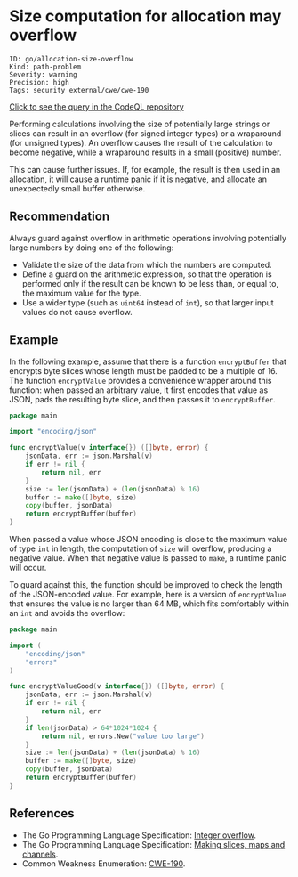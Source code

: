 # Size computation for allocation may overflow

```
ID: go/allocation-size-overflow
Kind: path-problem
Severity: warning
Precision: high
Tags: security external/cwe/cwe-190

```
[Click to see the query in the CodeQL repository](https://github.com/github/codeql-go/tree/main/ql/src/Security/CWE-190/AllocationSizeOverflow.ql)

Performing calculations involving the size of potentially large strings or slices can result in an overflow (for signed integer types) or a wraparound (for unsigned types). An overflow causes the result of the calculation to become negative, while a wraparound results in a small (positive) number.

This can cause further issues. If, for example, the result is then used in an allocation, it will cause a runtime panic if it is negative, and allocate an unexpectedly small buffer otherwise.


## Recommendation
Always guard against overflow in arithmetic operations involving potentially large numbers by doing one of the following:

* Validate the size of the data from which the numbers are computed.
* Define a guard on the arithmetic expression, so that the operation is performed only if the result can be known to be less than, or equal to, the maximum value for the type.
* Use a wider type (such as `uint64` instead of `int`), so that larger input values do not cause overflow.

## Example
In the following example, assume that there is a function `encryptBuffer` that encrypts byte slices whose length must be padded to be a multiple of 16. The function `encryptValue` provides a convenience wrapper around this function: when passed an arbitrary value, it first encodes that value as JSON, pads the resulting byte slice, and then passes it to `encryptBuffer`.


```go
package main

import "encoding/json"

func encryptValue(v interface{}) ([]byte, error) {
	jsonData, err := json.Marshal(v)
	if err != nil {
		return nil, err
	}
	size := len(jsonData) + (len(jsonData) % 16)
	buffer := make([]byte, size)
	copy(buffer, jsonData)
	return encryptBuffer(buffer)
}

```
When passed a value whose JSON encoding is close to the maximum value of type `int` in length, the computation of `size` will overflow, producing a negative value. When that negative value is passed to `make`, a runtime panic will occur.

To guard against this, the function should be improved to check the length of the JSON-encoded value. For example, here is a version of `encryptValue` that ensures the value is no larger than 64 MB, which fits comfortably within an `int` and avoids the overflow:


```go
package main

import (
	"encoding/json"
	"errors"
)

func encryptValueGood(v interface{}) ([]byte, error) {
	jsonData, err := json.Marshal(v)
	if err != nil {
		return nil, err
	}
	if len(jsonData) > 64*1024*1024 {
		return nil, errors.New("value too large")
	}
	size := len(jsonData) + (len(jsonData) % 16)
	buffer := make([]byte, size)
	copy(buffer, jsonData)
	return encryptBuffer(buffer)
}

```

## References
* The Go Programming Language Specification: [Integer overflow](https://golang.org/ref/spec#Integer_overflow).
* The Go Programming Language Specification: [Making slices, maps and channels](https://golang.org/ref/spec#Making_slices_maps_and_channels).
* Common Weakness Enumeration: [CWE-190](https://cwe.mitre.org/data/definitions/190.html).